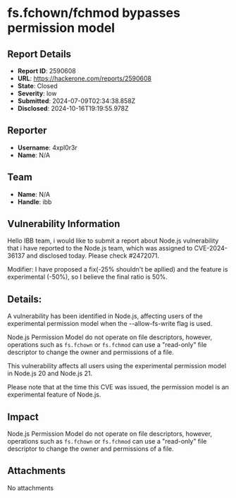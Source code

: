 # fs.fchown/fchmod bypasses permission model

## Report Details
- **Report ID**: 2590608
- **URL**: https://hackerone.com/reports/2590608
- **State**: Closed
- **Severity**: low
- **Submitted**: 2024-07-09T02:34:38.858Z
- **Disclosed**: 2024-10-16T19:19:55.978Z

## Reporter
- **Username**: 4xpl0r3r
- **Name**: N/A

## Team
- **Name**: N/A
- **Handle**: ibb

## Vulnerability Information
Hello IBB team, i would like to submit a report about Node.js vulnerability that i have reported to the Node.js team, which was assigned to CVE-2024-36137  and disclosed today. Please check #2472071.

Modifier: I have proposed a fix(-25% shouldn't be apllied) and the feature is experimental (-50%), so I believe the final ratio is 50%.

## Details:
A vulnerability has been identified in Node.js, affecting users of the experimental permission model when the --allow-fs-write flag is used.

Node.js Permission Model do not operate on file descriptors, however, operations such as `fs.fchown` or `fs.fchmod` can use a "read-only" file descriptor to change the owner and permissions of a file.

This vulnerability affects all users using the experimental permission model in Node.js 20 and Node.js 21.

Please note that at the time this CVE was issued, the permission model is an experimental feature of Node.js.

## Impact

Node.js Permission Model do not operate on file descriptors, however, operations such as `fs.fchown` or `fs.fchmod` can use a "read-only" file descriptor to change the owner and permissions of a file.

## Attachments
No attachments
